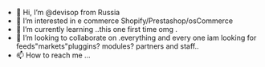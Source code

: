 - 👋 Hi, I’m @devisop from Russia
- 👀 I’m interested in e commerce Shopify/Prestashop/osCommerce
- 🌱 I’m currently learning ..this one first time omg .
- 💞️ I’m looking to collaborate on .everything and every one iam looking for feeds"markets"pluggins? modules? partners and staff..
- 📫 How to reach me ...

<!---
devisop/devisop is a ✨ special ✨ repository because its `README.md` (this file) appears on your GitHub profile.
You can click the Preview link to take a look at your changes.
--->
